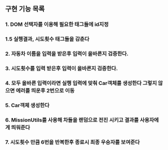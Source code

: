 ## 구현 기능 목록

 ### 1. DOM 선택자를 이용해 필요한 태그들에 id지정
 ### 1.5 실행결과, 시도횟수 태그들을 감춘다
 ### 2. 자동차 이름을 입력을 받은후 입력이 올바른지 검증한다.
 ### 3. 시도횟수를 입력 받은후 입력이 올바른지 검증한다.
 ### 4. 모두 올바른 입력이라면 실행 입력에 맞춰 Car객체를 생성한다 그렇지 않으면 에러를 띄운후 2번으로 이동
 ### 5. Car객체 생성한다
 ### 6. MissionUtils를 사용해 차들을 랜덤으로 전진 시키고 결과를 사용자에게 띄워준다
 ### 7. 시도횟수 만큼 6번을 반복한후 종료시 최종 우승자를 보여준다
